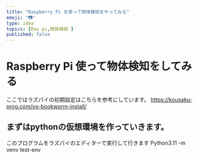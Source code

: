 ```yaml
---
title: "Raspberry Pi を使って物体検知をやってみる"
emoji: "📷"
type: idea
topics: [Ras pi,物体検知 ]
published: false
---
```


# Raspberry Pi 使って物体検知をしてみる
ここではラズパイの初期設定はこちらを参考にしています。
https://kousaku-prog.com/os-bookworm-install/
## まずはpythonの仮想環境を作っていきます。
このプログラムをラズパイのエディターで実行して行きます
Python3.11 -m venv test-env
